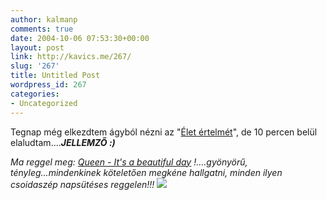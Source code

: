```yaml
---
author: kalmanp
comments: true
date: 2004-10-06 07:53:30+00:00
layout: post
link: http://kavics.me/267/
slug: '267'
title: Untitled Post
wordpress_id: 267
categories:
- Uncategorized
---
```


Tegnap még elkezdtem ágyból nézni az "[Élet értelmét](http://www.torofilm.hu/Meaning.html)", de 10 percen belül elaludtam....**_JELLEMZŐ :)_**




_Ma reggel meg: [Queen - It's a beautiful day](http://www.lyricscafe.com/q/queen/159.htm) !....gyönyörű, tényleg...mindenkinek köteletően megkéne hallgatni, minden ilyen csoidaszép napsütéses reggelen!!! ![](http://kavics.freeblog.hu/Files/sunshine.gif)_

